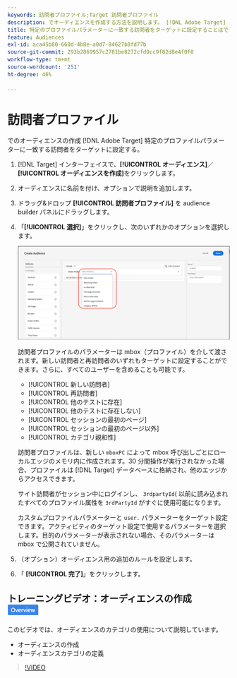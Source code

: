 ```yaml
---
keywords: 訪問者プロファイル;Target 訪問者プロファイル
description: でオーディエンスを作成する方法を説明します。 [!DNL Adobe Target] を追加します。
title: 特定のプロファイルパラメーターに一致する訪問者をターゲットに設定することはできますか？
feature: Audiences
exl-id: aca45b80-660d-4b8e-a0d7-84627b8fd77b
source-git-commit: 293b2869957c2781be8272cfd0cc9f82d8e4f0f0
workflow-type: tm+mt
source-wordcount: '251'
ht-degree: 46%

---
```


# 訪問者プロファイル

でのオーディエンスの作成 [!DNL Adobe Target] 特定のプロファイルパラメーターに一致する訪問者をターゲットに設定する。

1. [!DNL Target] インターフェイスで、**[!UICONTROL オーディエンス]**／**[!UICONTROL オーディエンスを作成]**&#x200B;をクリックします。
1. オーディエンスに名前を付け、オプションで説明を追加します。
1. ドラッグ&amp;ドロップ **[!UICONTROL 訪問者プロファイル]** を audience builder パネルにドラッグします。

1. 「**[!UICONTROL 選択]**」をクリックし、次のいずれかのオプションを選択します。

   ![target_visitor_profile イメージ](assets/target_visitor_profile.png)

   訪問者プロファイルのパラメーターは mbox（プロファイル）を介して渡されます。新しい訪問者と再訪問者のいずれもターゲットに設定することができます。さらに、すべてのユーザーを含めることも可能です。

   * [!UICONTROL 新しい訪問者]
   * [!UICONTROL 再訪問者]
   * [!UICONTROL 他のテストに存在]
   * [!UICONTROL 他のテストに存在しない]
   * [!UICONTROL セッションの最初のページ]
   * [!UICONTROL セッションの最初のページ以外]
   * [!UICONTROL カテゴリ親和性]

   訪問者プロファイルは、新しい `mboxPC` によって mbox 呼び出しごとにローカルエッジのメモリ内に作成されます。30 分間操作が実行されなかった場合、プロファイルは [!DNL Target] データベースに格納され、他のエッジからアクセスできます。

   サイト訪問者がセッション中にログインし、 `3rdpartyId`( 以前に読み込まれたすべてのプロファイル属性を `3rdPartyId` がすぐに使用可能になります。

   カスタムプロファイルパラメーターと `user.` パラメーターをターゲット設定できます。アクティビティのターゲット設定で使用するパラメーターを選択します。目的のパラメーターが表示されない場合、そのパラメーターは mbox で公開されていません。

1. （オプション）オーディエンス用の追加のルールを設定します。
1. 「 **[!UICONTROL 完了]**」をクリックします。

## トレーニングビデオ：オーディエンスの作成 ![概要バッジ](/help/main/assets/overview.png)

このビデオでは、オーディエンスのカテゴリの使用について説明しています。

* オーディエンスの作成
* オーディエンスカテゴリの定義

>[!VIDEO](https://video.tv.adobe.com/v/17392)
